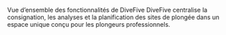 Vue d’ensemble des fonctionnalités de DiveFive
DiveFive centralise la consignation, les analyses et la planification des sites de plongée dans un espace unique conçu pour les plongeurs professionnels.
